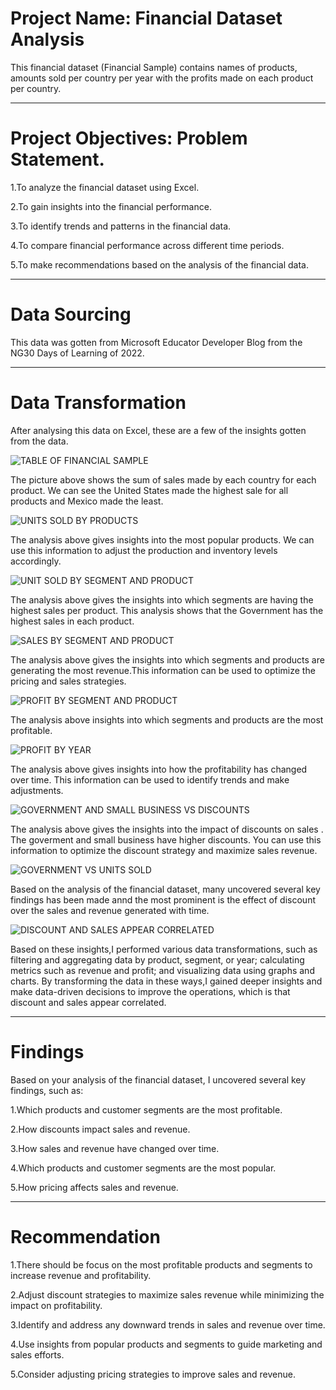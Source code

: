 # Project Name: Financial Dataset Analysis 
This financial dataset (Financial Sample) contains names of products, amounts sold per country per year with the profits made on each product per country.


----
# Project Objectives: Problem Statement.

1.To analyze the financial dataset using Excel.

2.To gain insights into the financial performance.

3.To identify trends and patterns in the financial data.

4.To compare financial performance across different time periods.

5.To make recommendations based on the analysis of the financial data.

----
# Data Sourcing

This data was gotten from Microsoft Educator Developer Blog from the NG30 Days of Learning of 2022.


----
# Data Transformation

After analysing this data on Excel, these are a few of the insights gotten from the data.

![TABLE OF FINANCIAL SAMPLE](https://user-images.githubusercontent.com/131447403/235128333-35e08bf1-3007-4fdd-b826-a902c4b91be6.png)

The picture above shows the sum of sales made by each country for each product. We can see the United States made the highest sale for all products and Mexico made the least.



![UNITS SOLD BY PRODUCTS](https://user-images.githubusercontent.com/131447403/235128891-62869aa1-f90d-433f-807b-a6b8c082ffca.png)

The analysis above gives insights into the most popular products. We can use this information to adjust the production and inventory levels accordingly.



![UNIT SOLD BY SEGMENT AND PRODUCT](https://user-images.githubusercontent.com/131447403/235129678-6da3ebb4-30d8-498c-852b-46d542984e72.png)

The analysis above gives the insights into which segments are having the highest sales per product. 
This analysis shows that the Government has the highest sales in each product.



![SALES BY SEGMENT AND PRODUCT](https://user-images.githubusercontent.com/131447403/235131033-48f4c572-183b-4aee-af57-97c0a61e7ca1.png)

The analysis above gives the insights into which segments and products are generating the most revenue.This information can be used to optimize the pricing and sales strategies.



![PROFIT BY SEGMENT AND PRODUCT](https://user-images.githubusercontent.com/131447403/235131573-ae29511e-2a92-49bb-aac9-ef94262fd5f6.png)

The analysis above insights into which segments and products are the most profitable.



![PROFIT BY YEAR](https://user-images.githubusercontent.com/131447403/235132049-8decd197-4d12-463d-bcd4-6903176b8d63.png)

 The  analysis above gives insights into how the profitability has changed over time. This information can be used to identify trends and make adjustments.
 
 
 
 ![GOVERNMENT AND SMALL BUSINESS VS DISCOUNTS](https://user-images.githubusercontent.com/131447403/235132589-694e2400-a693-4a08-967a-ce2bd2caad41.png)

 The analysis above gives the insights into the impact of discounts on sales . The goverment and small business have higher discounts. You can use this information to optimize the discount strategy and maximize sales revenue.
 
 
 
 ![GOVERNMENT VS UNITS SOLD](https://user-images.githubusercontent.com/131447403/235133244-3d0d3001-390e-4f40-9963-027818b16315.png)

Based on the analysis of the financial dataset,  many uncovered several key findings has been made annd the most prominent is the effect of discount over the sales and revenue generated with time.


 
 ![DISCOUNT AND SALES APPEAR CORRELATED](https://user-images.githubusercontent.com/131447403/235133889-950239d1-1f33-4e10-96a7-d03a37706610.png)
 
Based on these insights,I performed various data transformations, such as filtering and aggregating data by product, segment, or year; calculating metrics such as revenue and profit; and visualizing data using graphs and charts. By transforming the data in these ways,I gained deeper insights and make data-driven decisions to improve the operations, which is that discount and sales appear correlated.
 


----
# Findings

Based on your analysis of the financial dataset, I uncovered several key findings, such as:

1.Which products and customer segments are the most profitable.

2.How discounts impact sales and revenue.

3.How sales and revenue have changed over time.

4.Which products and customer segments are the most popular.

5.How pricing affects sales and revenue.

----
# Recommendation

1.There should be focus on the most profitable products and segments to increase revenue and profitability.

2.Adjust discount strategies to maximize sales revenue while minimizing the impact on profitability.

3.Identify and address any downward trends in sales and revenue over time.

4.Use insights from popular products and segments to guide marketing and sales efforts.

5.Consider adjusting pricing strategies to improve sales and revenue.

